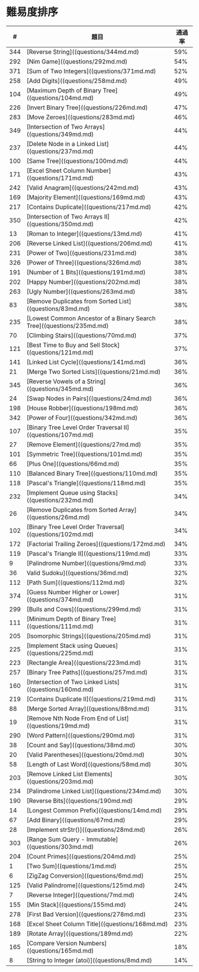 # 難易度排序
| #     | 題目                                                                | 通過率  |  
|-----|-----------------------------------------------------------------------|-----|
| 344 | [Reverse String]((questions/344md.md)                                 | 59% |
| 292 | [Nim Game]((questions/292md.md)                                       | 54% |
| 371 | [Sum of Two Integers]((questions/371md.md)                            | 52% |
| 258 | [Add Digits]((questions/258md.md)                                     | 49% |
| 104 | [Maximum Depth of Binary Tree]((questions/104md.md)                   | 49% |
| 226 | [Invert Binary Tree]((questions/226md.md)                             | 47% |
| 283 | [Move Zeroes]((questions/283md.md)                                    | 46% |
| 349 | [Intersection of Two Arrays]((questions/349md.md)                     | 44% |
| 237 | [Delete Node in a Linked List]((questions/237md.md)                   | 44% |
| 100 | [Same Tree]((questions/100md.md)                                      | 44% |
| 171 | [Excel Sheet Column Number]((questions/171md.md)                      | 43% |
| 242 | [Valid Anagram]((questions/242md.md)                                  | 43% |
| 169 | [Majority Element]((questions/169md.md)                               | 43% |
| 217 | [Contains Duplicate]((questions/217md.md)                             | 42% |
| 350 | [Intersection of Two Arrays II]((questions/350md.md)                  | 42% |
| 13  | [Roman to Integer]((questions/13md.md)                                | 41% |
| 206 | [Reverse Linked List]((questions/206md.md)                            | 41% |
| 231 | [Power of Two]((questions/231md.md)                                   | 38% |
| 326 | [Power of Three]((questions/326md.md)                                 | 38% |
| 191 | [Number of 1 Bits]((questions/191md.md)                               | 38% |
| 202 | [Happy Number]((questions/202md.md)                                   | 38% |
| 263 | [Ugly Number]((questions/263md.md)                                    | 38% |
| 83  | [Remove Duplicates from Sorted List]((questions/83md.md)              | 38% |
| 235 | [Lowest Common Ancestor of a Binary Search Tree]((questions/235md.md) | 38% |
| 70  | [Climbing Stairs]((questions/70md.md)                                 | 37% |
| 121 | [Best Time to Buy and Sell Stock]((questions/121md.md)                | 37% |
| 141 | [Linked List Cycle]((questions/141md.md)                              | 36% |
| 21  | [Merge Two Sorted Lists]((questions/21md.md)                          | 36% |
| 345 | [Reverse Vowels of a String]((questions/345md.md)                     | 36% |
| 24  | [Swap Nodes in Pairs]((questions/24md.md)                             | 36% |
| 198 | [House Robber]((questions/198md.md)                                   | 36% |
| 342 | [Power of Four]((questions/342md.md)                                  | 36% |
| 107 | [Binary Tree Level Order Traversal II]((questions/107md.md)           | 35% |
| 27  | [Remove Element]((questions/27md.md)                                  | 35% |
| 101 | [Symmetric Tree]((questions/101md.md)                                 | 35% |
| 66  | [Plus One]((questions/66md.md)                                        | 35% |
| 110 | [Balanced Binary Tree]((questions/110md.md)                           | 35% |
| 118 | [Pascal's Triangle]((questions/118md.md)                              | 35% |
| 232 | [Implement Queue using Stacks]((questions/232md.md)                   | 34% |
| 26  | [Remove Duplicates from Sorted Array]((questions/26md.md)             | 34% |
| 102 | [Binary Tree Level Order Traversal]((questions/102md.md)              | 34% |
| 172 | [Factorial Trailing Zeroes]((questions/172md.md)                      | 34% |
| 119 | [Pascal's Triangle II]((questions/119md.md)                           | 33% |
| 9   | [Palindrome Number]((questions/9md.md)                                | 33% |
| 36  | Valid Sudoku]((questions/36md.md)                                    | 32% |
| 112 | [Path Sum]((questions/112md.md)                                       | 32% |
| 374 | [Guess Number Higher or Lower]((questions/374md.md)                   | 31% |
| 299 | [Bulls and Cows]((questions/299md.md)                                 | 31% |
| 111 | [Minimum Depth of Binary Tree]((questions/111md.md)                   | 31% |
| 205 | [Isomorphic Strings]((questions/205md.md)                             | 31% |
| 225 | [Implement Stack using Queues]((questions/225md.md)                   | 31% |
| 223 | [Rectangle Area]((questions/223md.md)                                 | 31% |
| 257 | [Binary Tree Paths]((questions/257md.md)                              | 31% |
| 160 | [Intersection of Two Linked Lists]((questions/160md.md)               | 31% |
| 219 | [Contains Duplicate II]((questions/219md.md)                          | 31% |
| 88  | [Merge Sorted Array]((questions/88md.md)                              | 31% |
| 19  | [Remove Nth Node From End of List]((questions/19md.md)                | 31% |
| 290 | [Word Pattern]((questions/290md.md)                                   | 31% |
| 38  | [Count and Say]((questions/38md.md)                                   | 30% |
| 20  | [Valid Parentheses]((questions/20md.md)                               | 30% |
| 58  | [Length of Last Word]((questions/58md.md)                             | 30% |
| 203 | [Remove Linked List Elements]((questions/203md.md)                    | 30% |
| 234 | [Palindrome Linked List]((questions/234md.md)                         | 30% |
| 190 | [Reverse Bits]((questions/190md.md)                                   | 29% |
| 14  | [Longest Common Prefix]((questions/14md.md)                           | 29% |
| 67  | [Add Binary]((questions/67md.md)                                      | 29% |
| 28  | [Implement strStr()]((questions/28md.md)                              | 26% |
| 303 | [Range Sum Query - Immutable]((questions/303md.md)                    | 26% |
| 204 | [Count Primes]((questions/204md.md)                                   | 25% |
| 1   | [Two Sum]((questions/1md.md)                                          | 25% |
| 6   | [ZigZag Conversion]((questions/6md.md)                                | 25% |
| 125 | [Valid Palindrome]((questions/125md.md)                               | 24% |
| 7   | [Reverse Integer]((questions/7md.md)                                  | 24% |
| 155 | [Min Stack]((questions/155md.md)                                      | 24% |
| 278 | [First Bad Version]((questions/278md.md)                              | 23% |
| 168 | [Excel Sheet Column Title]((questions/168md.md)                       | 23% |
| 189 | [Rotate Array]((questions/189md.md)                                   | 22% |
| 165 | [Compare Version Numbers]((questions/165md.md)                        | 18% |
| 8   | [String to Integer (atoi)]((questions/8md.md)                         | 14% |